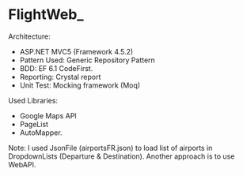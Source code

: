 # FlightWeb_

Architecture:
- ASP.NET MVC5 (Framework 4.5.2)
- Pattern Used: Generic Repository Pattern
- BDD: EF 6.1 CodeFirst.
- Reporting: Crystal report
- Unit Test: Mocking framework (Moq)


Used Libraries:
- Google Maps API
- PageList
- AutoMapper.

Note: I used JsonFile (airportsFR.json) to load list of airports in DropdownLists (Departure &
Destination). Another approach is to use WebAPI.
